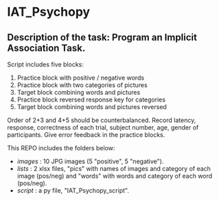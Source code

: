 # IAT_Psychopy
## Description of the task: Program an Implicit Association Task.

Script includes five blocks:
1. Practice block with positive / negative words
2. Practice block with two categories of pictures
3. Target block combining words and pictures
4. Practice block reversed response key for categories
5. Target block combining words and pictures reversed

Order of 2+3 and 4+5 should be counterbalanced.
Record latency, response, correctness of each trial, subject number, age, gender of participants.
Give error feedback in the practice blocks.

This REPO includes the folders below:
- *images* : 10 JPG images (5 "positive", 5 "negative").
- *lists* : 2 xlsx files, "pics" with names of images and category of each image (pos/neg) and "words" with words and category of each word (pos/neg).
- *script* : a py file, "IAT_Psychopy_script".



